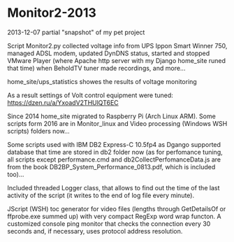 # Monitor2-2013
2013-12-07 partial "snapshot" of my pet project

Script Monitor2.py collected voltage info from UPS Ippon Smart Winner 750, managed ADSL modem,
updated DynDNS status, started and stopped VMware Player (where Apache http server with my Django home_site runed that time)
when BeholdTV tuner made recordings, and more...

home_site/ups_statistics showes the results of voltage monitoring

As a result settings of Volt control equipment were tuned: https://dzen.ru/a/YxoadV2THUlQT6EC

Since 2014 home_site migrated to Raspberry Pi (Arch Linux ARM). Some scripts form 2016 are in Monitor_linux and
Video processing (Windows WSH scripts) folders now...

Some scripts used with IBM DB2 Express-C 10.5fp4 as Dgango supported database that time are stored in db2 folder now
(as for perfomance tuning, all scripts except performance.cmd and db2CollectPerfomanceData.js are from the book
DB2BP_System_Performance_0813.pdf, which is included too)...

Included threaded Logger class, that allows to find out the time of the last activity of the script (it writes to the end of log file every minute).

JScript (WSH) toc generator for video files (lengths through GetDetailsOf or ffprobe.exe summed up) with very compact RegExp word wrap functon.
A customized console ping monitor that checks the connection every 30 seconds and, if necessary, uses protocol address resolution.